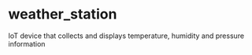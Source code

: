 # weather_station
IoT device that collects and displays temperature, humidity and pressure information
